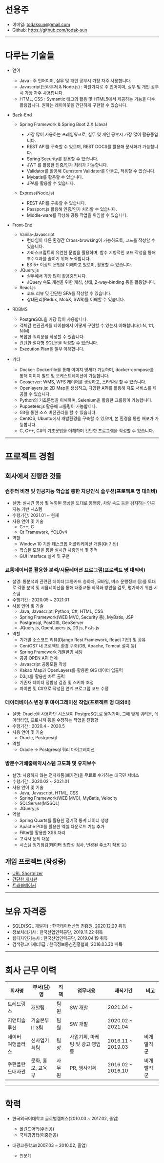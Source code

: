 # 선용주

- 이메일: todaksun@gmail.com
- Github: https://github.com/todak-sun
---

# 다루는 기술들
- 언어
  - Java : 주 언어이며, 실무 및 개인 공부시 가장 자주 사용합니다.
  - Javascript(브라우저 & Node.js) : 마찬가지로 주 언어이며, 실무 및 개인 공부시 가장 자주 사용합니다.
  - HTML, CSS : Symantic 태그의 활용 및 HTML5에서 제공하는 기능을 다수 활용합니다. 원하는 레이아웃을 간단하게 구현할 수 있습니다.

- Back-End
  - Spring Framework & Spring Boot 2.X (Java)
    - 가장 많이 사용하는 프레임워크로, 실무 및 개인 공부시 가장 많이 활용중입니다.
    - REST API를 구축할 수 있으며, REST DOCS를 활용해 문서화가 가능합니다.
    - Spring Security를 활용할 수 있습니다.
    - JWT 를 활용한 인증/인가 처리가 가능합니다.
    - Validator를 활용해 Cumstom Validator를 만들고, 적용할 수 있습니다.
    - Mybatis를 활용할 수 있습니다.
    - JPA를 활용할 수 있습니다.
  
  - Express(Node.js)
    - REST API를 구축할 수 있습니다.
    - Passport.js 활용해 인증/인가 처리할 수 있습니다.
    - Middle-ware를 작성해 공통 작업을 위임할 수 있습니다.

- Front-End
  - Vanila-Javascript
     - 런타임이 다른 환경간 Cross-browsing이 가능하도록, 코드를 작성할 수 있습니다.
     - 자바스크립트의 유연한 문법을 활용하며, 함수 지향적인 코드 작성을 통해 부수효과를 줄이기 위해 노력합니다.
     - ES 5+ 이상의 문법을 이해하고 있으며, 활용할 수 있습니다.
   - JQuery.js
     - 실무에서 가장 많이 활용중입니다.
     - JQuery 속도 개선을 위한 캐싱, 상태, 2-way-binding 등을 활용합니다.
   - React.js
     - 코드 리뷰 및 간단한 SPA를 작성할 수 있습니다.
     - 상태관리(Redux, MobX, SWR)를 이해할 수 있습니다.

- RDBMS
  - PostgreSQL을 가장 많이 사용합니다.
  - 객체간 연관관계를 테이블에서 어떻게 구현할 수 있는지 이해합니다(1:N, 1:1, N:M)
  - 복잡한 쿼리문을 작성할 수 있습니다.
  - 간단한 절차형 SQL문을 작성할 수 있습니다.
  - Execution Plan을 일부 이해합니다.

- 기타
  - Docker: Dockerfile을 통해 이미지 명세가 가능하며, docker-compose를 통해 이미지 빌드 및 오케스트레이션이 가능합니다.
  - Geoserver: WMS, WFS 레이어를 생성하고, 스타일링 할 수 있습니다.
  - Openlayers.js: 2D Map을 생성하고, 다양한 API를 활용해 지도 서비스를 제공할 수 있습니다.
  - Python의 기초문법을 이해하며, Selenium을 활용한 크롤링이 가능합니다.
  - Puppeteer.js 활용해 크롤링이 가능합니다.
  - Git을 통한 소스 버전관리를 할 수 있습니다.
  - CentOS, Ubuntu에서 개발환경을 구축할 수 있으며, 본 환경을 통한 배포가 가능합니다.
  - C, C++, C#의 기초문법을 이해하며 간단한 프로그램을 작성할 수 있습니다.

---
# 프로젝트 경험

## 회사에서 진행한 것들

### 컴퓨터 비전 및 인공지능 학습을 통한 차량인식 솔루션(프로젝트 명 대외비)
- 설명: 실시간 영상 및 녹화된 영상을 토대로 통행량, 차량 속도 등을 검지하는 인공지능 기반 시스템
- 수행기간: 2021.01 ~ 현재
- 사용 언어 및 기술
  - C++, C
  - Qt Framework, YOLOv4
- 역할
  - Window 10 기반 데스크톱 어플리케이션 개발(Qt 기반)
  - 학습된 모델을 통한 실시간 차량인식 및 추적
  - GUI Interface 설계 및 구현

### 교통데이터를 활용한 분석/시뮬레이션 프로그램(프로젝트 명 대외비)
- 설명: 통분석과 관련된 데이터(교통카드 승하차, 모바일, 버스 운행정보 등)를 토대로 각종 분석
및 시뮬레이션을 통해 대중교통 최적화 방안을 검토, 평가하기 위한 시스템
- 수행기간 : 2020.05 ~ 2021.01
- 사용 언어 및 기술
  - Java, Javascript, Python, C#, HTML, CSS
  - Spring Framework(WEB MVC, Security 등), MyBatis, JSP
  - Postgresql, PostGIS, GeoServer
  - JQuery.js, OpenLayers.js, D3.js, FxJs.js
- 역할
  - 기개발 소스코드 리뷰(Django Rest Framework, React 기반) 및 공유
  - CentOS7 내 프로젝트 환경 구축(DB, Apache, Tomcat 설치 등)
  - Spring Framework 개발환경 세팅
  - 공공 OPEN API 연계
  - Javascript 공통모듈 작성
  - Kakao Map과 OpenLayers를 활용한 GIS 데이터 입출력
  - D3.js를 활용한 차트 출력
  - 기존재 데이터 정합성 검증 및 스키마 조정
  - 파이썬 및 C#으로 작성된 연계 프로그램 코드 수정

### 데이터베이스 변경 후 마이그레이션 작업(프로젝트 명 대외비)
- 설명: Oracle을 사용하던 시스템이 PostgreSQL로 옮겨가며, 그에 맞게 쿼리문, 데이터타입, 프로시저 등을 수정하는 작업을 진행함
- 수행기간 : 2020.4 - 2020.5
- 사용 언어 및 기술
  - Oracle, Postgresql
- 역할
  - Oracle -> Postgresql 쿼리 마이그레이션

### 방문수거배출예약시스템 고도화 및 유지보수
- 설명: 사용하지 않는 전자제품(폐가전)을 무료로 수거하는 대국민 서비스
- 수행기간 : 2020.02 ~ 2021.01
- 사용 언어 및 기술
  - Java, Javascript, HTML, CSS
  - Spring Framework(WEB MVC), MyBatis, Velocity
  - SQLServer(MSSQL)
  - JQuery.js
- 역할
  - Spring Quarts를 활용한 정기적 통계 데이터 생성
  - Apache POI를 활용한 엑셀 다운로드 기능 추가
  - Filter를 활용한 XSS 처리
  - 고객사 문의 대응
  - 시스템 정기점검(데이터 정합성 검사, 변경된 주소지 적용 등)

## 개임 프로젝트 (작성중)
 - [URL Shortnizer](https://github.com/todak-sun/url-shortener)
 - [간단한 게시판](https://github.com/todak-sun/demo-board-for-study)
 - [트래블메이커](https://github.com/todak-sun/travelmaker)
   

--- 
# 보유 자격증

- SQLD(SQL 개발자) : 한국데이터산업 진흥원, 2020.12.29 취득
- 정보처리기사 : 한국산업인력공단, 2019.11.22 취득
- 웹디자인기능사 : 한국산업인력공단, 2019.04.19 취득
- 검색광고마케터1급 : 한국정보통신진흥협회, 2018.03.30 취득

---
# 회사 근무 이력

| 회사명            | 부서(팀)명         | 직책   | 업무내용                         | 재직기간          | 비고       |
| ----------------- | ------------------ | ------ | -------------------------------- | ----------------- | ---------- |
| 트레드링스        | 개발팀             | 팀원   | SW 개발                          | 2021.04 ~         |            |
| 지앤티솔루션      | 기술본부 IT3팀     | 팀원   | SW 개발                          | 2020.02 ~ 2021.04 |            |
| 네이버 여행플러스 | 신사업기획팀       | 팀장   | 사업기획, 마케팅 및 광고 영업 등 | 2016.11 ~ 2019.03 | 비개발직군 |
| 주한폴란드대사관  | 문화, 홍보, 교육부 | 사무원 | PR, 행사기획                     | 2016.02 ~ 2016.10 | 비개발직군 |

---

# 학력

- 한국외국어대학교 글로벌캠퍼스(2010.03 ~ 2017.02, 졸업)
  - 폴란드어학(주전공)
  - 국제경영학(이중전공)
  
- 대광고등학교(2007.03 ~ 2010.02, 졸업)
  - 인문계



